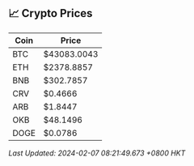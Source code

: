 ## 📈 Crypto Prices

| Coin | Price |
| ---- | ----- |
| BTC | $43083.0043 |
| ETH | $2378.8857 |
| BNB | $302.7857 |
| CRV | $0.4666 |
| ARB | $1.8447 |
| OKB | $48.1496 |
| DOGE | $0.0786 |

_Last Updated: 2024-02-07 08:21:49.673 +0800 HKT_